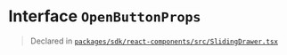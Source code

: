 # Interface `OpenButtonProps`
> Declared in [`packages/sdk/react-components/src/SlidingDrawer.tsx`](.)
